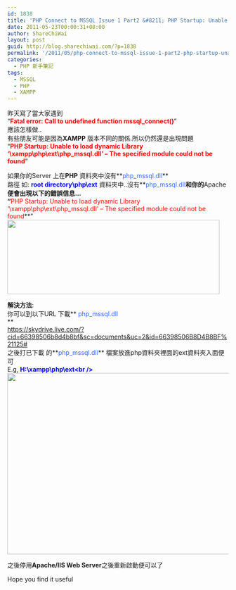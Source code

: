 ```yaml
---
id: 1838
title: 'PHP Connect to MSSQL Issue 1 Part2 &#8211; PHP Startup: Unable to load dynamic Library &#8216;\xampp\php\ext\php_mssql.dll&#8217; &#8211; The specified module could not be found PHP 連接MSSQL Database 問題'
date: 2011-05-23T00:00:31+08:00
author: ShareChiWai
layout: post
guid: http://blog.sharechiwai.com/?p=1838
permalink: '/2011/05/php-connect-to-mssql-issue-1-part2-php-startup-unable-to-load-dynamic-library-xamppphpextphp_mssql-dll-the-specified-module-could-not-be-found-php-%e9%80%a3%e6%8e%a5mssql-database/'
categories:
  - PHP 新手筆記
tags:
  - MSSQL
  - PHP
  - XAMPP
---
```

昨天寫了當大家遇到  
&#8220;**<span style="color: #ff0000;">Fatal error: Call to undefined function mssql_connect()</span>**&#8221;  
應該怎樣做..  
有些朋友可能是因為**XAMPP** 版本不同的關係.所以仍然還是出現問題  
“**<span style="color: #ff0000;">PHP Startup: Unable to load dynamic Library &#8216;\xampp\php\ext\php_mssql.dll&#8217; &#8211; The specified module could not be found</span>**”

如果你的Server 上在**PHP** 資料夾中沒有**<span style="color: #3366ff;">php_mssql.dll</span>**  
路徑 如: **<span style="color: #0000ff;">root directory\php\ext</span>** 資料夾中..沒有**<span style="color: #3366ff;">php_mssql.dll</span>**和你的**Apache**便會出現以下的錯誤信息&#8230;  
“**<span style="color: #ff0000;">PHP Startup: Unable to load dynamic Library &#8216;\xampp\php\ext\php_mssql.dll&#8217; &#8211; The specified module could not be found</span>**”  
[<img class="alignnone" title="PHP Startup: Unable to load dynamic Library '\xampp\php\ext\php_mssql.dll' - The specified module could not be found" src="https://i2.wp.com/api.photoshop.com/v1.0/accounts/aa9037104a014abbb11ad4bd58324b91/assets/15c04b9d07c34c6290a659e917bf9a6a/renditions/fullsize.jpg?resize=483%2C169" alt="" width="483" height="169" data-recalc-dims="1" />](https://i2.wp.com/api.photoshop.com/v1.0/accounts/aa9037104a014abbb11ad4bd58324b91/assets/15c04b9d07c34c6290a659e917bf9a6a/renditions/fullsize.jpg)

**解決方法**:  
你可以到以下URL 下載** <span style="color: #3366ff;">php_mssql.dll<br /> </span>**  
 <a title="SkyDrive File for php_mssql.dll Download" href="https://skydrive.live.com/?cid=66398506b8d4b8bf&sc=documents&uc=2&id=66398506B8D4B8BF%21125#" target="_blank">https://skydrive.live.com/?cid=66398506b8d4b8bf&sc=documents&uc=2&id=66398506B8D4B8BF%21125#</a>  
之後打已下載 的**<span style="color: #3366ff;">php_mssql.dll</span>** 檔案放進php資料夾裡面的ext資料夾入面便可  
E.g, **<span style="color: #0000ff;">H:\xampp\php\ext\<br /> <a href="https://i0.wp.com/api.photoshop.com/v1.0/accounts/aa9037104a014abbb11ad4bd58324b91/assets/a2780de065184c899a8af381f71a03f7/renditions/fullsize.jpg"><img class="alignnone" title="php/ext folder" src="https://i0.wp.com/api.photoshop.com/v1.0/accounts/aa9037104a014abbb11ad4bd58324b91/assets/a2780de065184c899a8af381f71a03f7/renditions/fullsize.jpg?resize=596%2C412" alt="" width="596" height="412" data-recalc-dims="1" /></a> </span>**

之後停用**Apache/IIS Web Server**之後重新啟動便可以了

Hope you find it useful